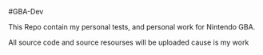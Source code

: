 #GBA-Dev

This Repo contain my personal tests, and personal work for Nintendo GBA.

All source code and source resourses will be uploaded cause is my work